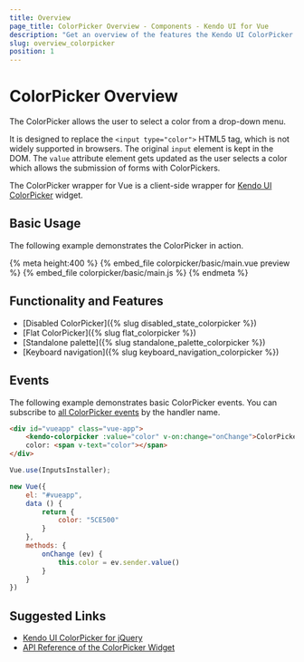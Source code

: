 ```yaml
---
title: Overview
page_title: ColorPicker Overview - Components - Kendo UI for Vue
description: "Get an overview of the features the Kendo UI ColorPicker wrapper for Vue delivers and use the component in Vue projects."
slug: overview_colorpicker
position: 1
---
```


# ColorPicker Overview

The ColorPicker allows the user to select a color from a drop-down menu.

It is designed to replace the `<input type="color">` HTML5 tag, which is not widely supported in browsers. The original `input` element is kept in the DOM. The `value` attribute element gets updated as the user selects a color which allows the submission of forms with ColorPickers.

The ColorPicker wrapper for Vue is a client-side wrapper for [Kendo UI ColorPicker](https://docs.telerik.com/kendo-ui/api/javascript/ui/colorpicker) widget.

## Basic Usage

The following example demonstrates the ColorPicker in action.

{% meta height:400 %}
{% embed_file colorpicker/basic/main.vue preview %}
{% embed_file colorpicker/basic/main.js %}
{% endmeta %}

## Functionality and Features

* [Disabled ColorPicker]({% slug disabled_state_colorpicker %})
* [Flat ColorPicker]({% slug flat_colorpicker %})
* [Standalone palette]({% slug standalone_palette_colorpicker %})
* [Keyboard navigation]({% slug keyboard_navigation_colorpicker %})

## Events

The following example demonstrates basic ColorPicker events. You can subscribe to [all ColorPicker events](https://docs.telerik.com/kendo-ui/api/javascript/ui/colorpicker#events) by the handler name.

```html
<div id="vueapp" class="vue-app">
    <kendo-colorpicker :value="color" v-on:change="onChange">ColorPicker</kendo-colorpicker>
	color: <span v-text="color"></span>
</div>
```
```js
Vue.use(InputsInstaller);

new Vue({
    el: "#vueapp",
    data () {
        return {
            color: "5CE500"
        }
    },
	methods: {
		onChange (ev) {
			this.color = ev.sender.value()
		}
	}
})
```

## Suggested Links

* [Kendo UI ColorPicker for jQuery](https://docs.telerik.com/kendo-ui/controls/editors/colorpicker/overview)
* [API Reference of the ColorPicker Widget](https://docs.telerik.com/kendo-ui/api/javascript/ui/colorpicker)
